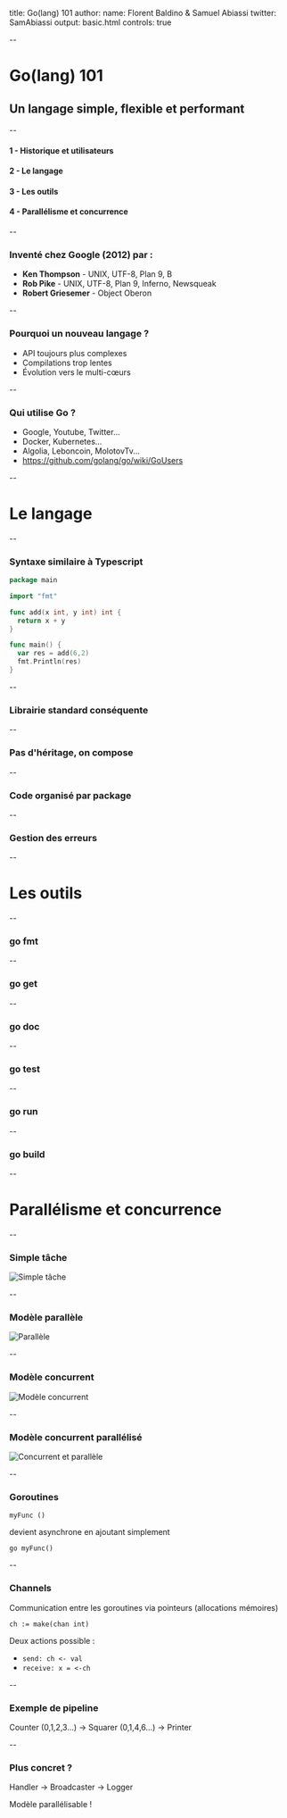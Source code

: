 title: Go(lang) 101
author:
  name: Florent Baldino & Samuel Abiassi
  twitter: SamAbiassi
output: basic.html
controls: true

--

# Go(lang) 101
## Un langage simple, flexible et performant

--

#### 1 - Historique et utilisateurs
#### 2 - Le langage
#### 3 - Les outils
#### 4 - Parallélisme et concurrence

--

### Inventé chez Google (2012) par :
* **Ken Thompson** - UNIX, UTF-8, Plan 9, B
* **Rob Pike** - UNIX, UTF-8, Plan 9, Inferno, Newsqueak
* **Robert Griesemer** - Object Oberon

--

### Pourquoi un nouveau langage ?
* API toujours plus complexes
* Compilations trop lentes
* Évolution vers le multi-cœurs

--

### Qui utilise Go ?
* Google, Youtube, Twitter...
* Docker, Kubernetes...
* Algolia, Leboncoin, MolotovTv...
* https://github.com/golang/go/wiki/GoUsers

--

# Le langage

--

### Syntaxe similaire à Typescript

```go
package main

import "fmt"

func add(x int, y int) int {
  return x + y
}

func main() {
  var res = add(6,2)
  fmt.Println(res)
}
```

--

### Librairie standard conséquente

--

### Pas d'héritage, on compose

--

### Code organisé par package

--

### Gestion des erreurs

--

# Les outils

--

### go fmt

--

### go get

--

### go doc

--

### go test

--

### go run

--

### go build

--

# Parallélisme et concurrence

--
### Simple tâche

![Simple tâche](https://i.imgur.com/DLJ2KZo.jpg)

--

### Modèle parallèle

![Parallèle](https://i.imgur.com/qyg029I.jpg)

--

### Modèle concurrent

![Modèle concurrent](https://imgur.com/rlVtj9I.jpg)

--

### Modèle concurrent parallélisé

![Concurrent et parallèle](https://imgur.com/gAyELMb.jpg)

--

### Goroutines

`myFunc ()`

devient asynchrone en ajoutant simplement

`go myFunc()`

--

### Channels

Communication entre les goroutines via pointeurs (allocations mémoires)

`ch := make(chan int)`

Deux actions possible :
* `send: ch <- val`
* `receive: x = <-ch`

--

### Exemple de pipeline

Counter (0,1,2,3...) -> Squarer (0,1,4,6...) -> Printer

--

### Plus concret ?

Handler -> Broadcaster -> Logger

Modèle parallélisable !
